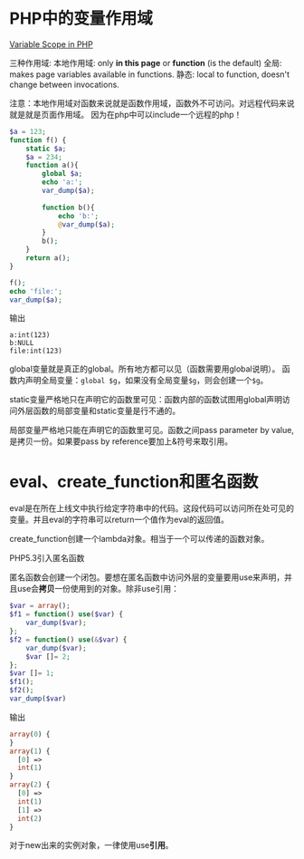 PHP中的变量作用域
=================
[Variable Scope in PHP](http://www.cs.ucf.edu/~mikel/Telescopes/scope.htm)

三种作用域: 
本地作用域: only **in this page** or **function** (is the default) 
全局: makes page variables available in functions. 
静态: local to function, doesn't change between invocations.

注意：本地作用域对函数来说就是函数作用域，函数外不可访问。对远程代码来说就是就是页面作用域。
因为在php中可以include一个远程的php！

```php
$a = 123;
function f() {
    static $a;
    $a = 234;
    function a(){
        global $a;
        echo 'a:';
        var_dump($a);
        
        function b(){
            echo 'b:';
            @var_dump($a);
        }
        b();
    }
    return a();
}

f();
echo 'file:';
var_dump($a);
```
输出

```
a:int(123)
b:NULL
file:int(123)

```

   global变量就是真正的global。所有地方都可以见（函数需要用global说明）。
   函数内声明全局变量：`global $g`，如果没有全局变量`$g`，则会创建一个`$g`。
   
    
   static变量严格地只在声明它的函数里可见：函数内部的函数试图用global声明访问外层函数的局部变量和static变量是行不通的。
   
   局部变量严格地只能在声明它的函数里可见。函数之间pass parameter by value,是拷贝一份。如果要pass by reference要加上&符号来取引用。


eval、create_function和匿名函数
=====================
eval是在所在上线文中执行给定字符串中的代码。这段代码可以访问所在处可见的变量。并且eval的字符串可以return一个值作为eval的返回值。

create_function创建一个lambda对象。相当于一个可以传递的函数对象。


PHP5.3引入匿名函数

匿名函数会创建一个闭包。要想在匿名函数中访问外层的变量要用use来声明，并且use会**拷贝**一份使用到的对象。除非use引用：

```php
$var = array();
$f1 = function() use($var) {
    var_dump($var);
};
$f2 = function() use(&$var) {
    var_dump($var);
    $var []= 2;
};
$var []= 1;
$f1();
$f2();
var_dump($var)
```

输出

```php
array(0) {
}
array(1) {
  [0] =>
  int(1)
}
array(2) {
  [0] =>
  int(1)
  [1] =>
  int(2)
}

```

对于new出来的实例对象，一律使用use**引用**。
